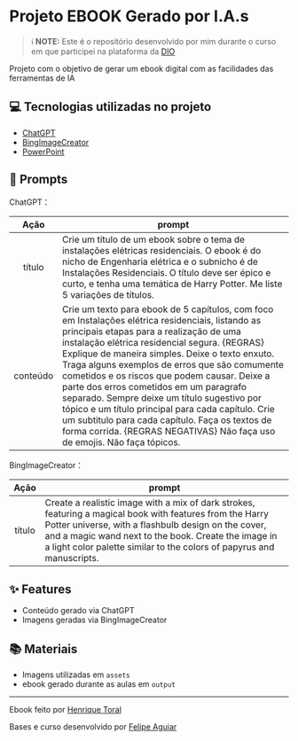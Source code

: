 
# Projeto EBOOK Gerado por I.A.s


 > ℹ️ **NOTE:** Este é o repositório desenvolvido por mim durante o curso em que participei na plataforma da [DIO](https://dio.me)

Projeto com o objetivo de gerar um ebook digital com as facilidades das ferramentas de IA

## 💻 Tecnologias utilizadas no projeto

- [ChatGPT](https://chat.openai.com/) 
- [BingImageCreator](https://www.bing.com/images/create?FORM=GDPCLS)
- [PowerPoint](https://www.microsoft.com/en/microsoft-365/powerpoint)

## 🧠 Prompts


ChatGPT：

|   Ação   | prompt                                                                                                                                                                                                                                                                         |
| :------: | ------------------------------------------------------------------------------------------------------------------------------------------------------------------------------------------------------------------------------------------------------------------------------ |
|  título  | Crie um título de um ebook sobre o tema de instalações elétricas residenciais. O ebook é do nicho de Engenharia elétrica e o subnicho é de Instalações Residenciais. O título deve ser épico e curto, e tenha uma temática de Harry Potter. Me liste 5 variações de títulos.                                                        |
| conteúdo | Crie um texto para ebook de 5 capítulos, com foco em Instalações elétrica residenciais, listando as principais etapas para a realização de uma instalação elétrica residencial segura. {REGRAS} Explique de maneira simples. Deixe o texto enxuto. Traga alguns exemplos de erros que são comumente cometidos e os riscos que podem causar. Deixe a parte dos erros cometidos em um paragrafo separado. Sempre deixe um título sugestivo por tópico e um título principal para cada capítulo. Crie um subtitulo para cada capítulo. Faça os textos de forma corrida. {REGRAS NEGATIVAS} Não faça uso de emojis. Não faça tópicos. |


BingImageCreator：

|  Ação  | prompt                                                                                 |
| :----: | -------------------------------------------------------------------------------------- |
| título | Create a realistic image with a mix of dark strokes, featuring a magical book with features from the Harry Potter universe, with a flashbulb design on the cover, and a magic wand next to the book. Create the image in a light color palette similar to the colors of papyrus and manuscripts. |

## ✨ Features

- Conteúdo gerado via ChatGPT
- Imagens geradas via BingImageCreator

## 📚 Materiais

- Imagens utilizadas em `assets`
- ebook gerado durante as aulas em `output`


---
Ebook feito por [Henrique Toral](https://github.com/henriquetoral)


Bases e curso desenvolvido por [Felipe Aguiar](https://github.com/felipeAguiarCode)

